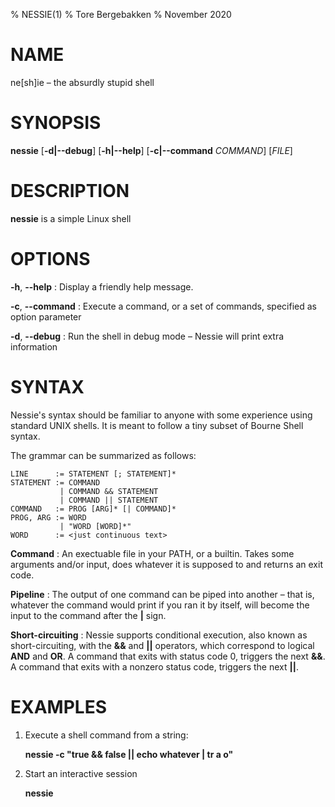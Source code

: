 % NESSIE(1)
% Tore Bergebakken
% November 2020

# NAME

ne[sh]ie – the absurdly stupid shell

# SYNOPSIS

**nessie** [**-d|-\-debug**] [**-h|-\-help**] [**-c|-\-command** *COMMAND*] [*FILE*]

# DESCRIPTION

**nessie** is a simple Linux shell

# OPTIONS

**-h**, **-\-help**
:   Display a friendly help message.

**-c**, **-\-command**
:   Execute a command, or a set of commands, specified as option parameter

**-d**, **-\-debug**
:   Run the shell in debug mode – Nessie will print extra information

# SYNTAX

Nessie's syntax should be familiar to anyone with some experience using standard UNIX shells. It is meant to follow a tiny subset of Bourne Shell syntax.

The grammar can be summarized as follows:

```
LINE      := STATEMENT [; STATEMENT]*
STATEMENT := COMMAND
           | COMMAND && STATEMENT
           | COMMAND || STATEMENT
COMMAND   := PROG [ARG]* [| COMMAND]*
PROG, ARG := WORD
           | "WORD [WORD]*"
WORD      := <just continuous text>
```

**Command**
:    An exectuable file in your PATH, or a builtin. Takes some arguments and/or input, does whatever it is supposed to and returns an exit code.

**Pipeline**
:    The output of one command can be piped into another – that is, whatever the command would print if you ran it by itself, will become the input to the command after the **|** sign.

**Short-circuiting**
:    Nessie supports conditional execution, also known as short-circuiting, with the **&&** and **||** operators, which correspond to logical **AND** and **OR**. A command that exits with status code 0, triggers the next **&&**. A command that exits with a nonzero status code, triggers the next **||**.

# EXAMPLES

1. Execute a shell command from a string:

   **nessie -c "true && false || echo whatever | tr a o"**

2. Start an interactive session

   **nessie**
